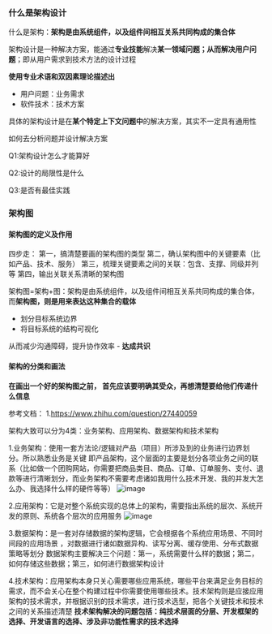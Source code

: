### 什么是架构设计

什么是架构：**架构是由系统组件，以及组件间相互关系共同构成的集合体**

架构设计是一种解决方案，能通过**专业技能**解决**某一领域问题；从而解决用户问题**；即从用户需求到技术方法的设计过程

**使用专业术语和双因素理论描述出**
- 用户问题：业务需求
- 软件技术：技术方案

具体的架构设计是在**某个特定上下文问题中**的解决方案，其实不一定具有通用性

如何去分析问题并设计解决方案

Q1:架构设计怎么才能算好

Q2:设计的局限性是什么

Q3:是否有最佳实践


### 架构图

#### 架构图的定义及作用
四步走：
第一，搞清楚要画的架构图的类型
第二，确认架构图中的关键要素（比如产品、技术、服务）
第三，梳理关键要素之间的关联：包含、支撑、同级并列等
第四，输出关联关系清晰的架构图

架构图=架构+图：架构是由系统组件，以及组件间相互关系共同构成的集合体，而**架构图，则是用来表达这种集合的载体**
- 划分目标系统边界
- 将目标系统的结构可视化

从而减少沟通障碍，提升协作效率 - **达成共识**

#### 架构的分类和画法

**在画出一个好的架构图之前， 首先应该要明确其受众，再想清楚要给他们传递什么信息** 

参考文档：
1.https://www.zhihu.com/question/27440059


架构大致可以分为4类：业务架构、应用架构、数据架构和技术架构

1.业务架构：使用一套方法论/逻辑对产品（项目）所涉及到的业务进行边界划分。所以熟悉业务是关键
即产品架构，这个层面的主要是划分各项业务之间的联系（比如做一个团购网站，你需要把商品类目、商品、订单、订单服务、支付、退款等进行清晰划分，而业务架构不需要考虑诸如我用什么技术开发、我的并发大怎么办、我选择什么样的硬件等等）
![image](https://user-images.githubusercontent.com/53267289/127964332-f1e2ed6d-ffd2-4976-ab64-5bb9cc0f6d25.png)

2.应用架构：它是对整个系统实现的总体上的架构，需要指出系统的层次、系统开发的原则、系统各个层次的应用服务
![image](https://user-images.githubusercontent.com/53267289/127964404-e09bb143-ad1e-4f8f-9cbe-c24bb05c98f4.png)

3.数据架构：是一套对存储数据的架构逻辑，它会根据各个系统应用场景、不同时间段的应用场景 ，对数据进行诸如数据异构、读写分离、缓存使用、分布式数据策略等划分
数据架构主要解决三个问题：第一，系统需要什么样的数据；第二，如何存储这些数据；第三，如何进行数据架构设计

4.技术架构：应用架构本身只关心需要哪些应用系统，哪些平台来满足业务目标的需求，而不会关心在整个构建过程中你需要使用哪些技术。技术架构则是应接应用架构的技术需求，并根据识别的技术需求，进行技术选型，把各个关键技术和技术之间的关系描述清楚
**技术架构解决的问题包括：纯技术层面的分层、开发框架的选择、开发语言的选择、涉及非功能性需求的技术选择**
